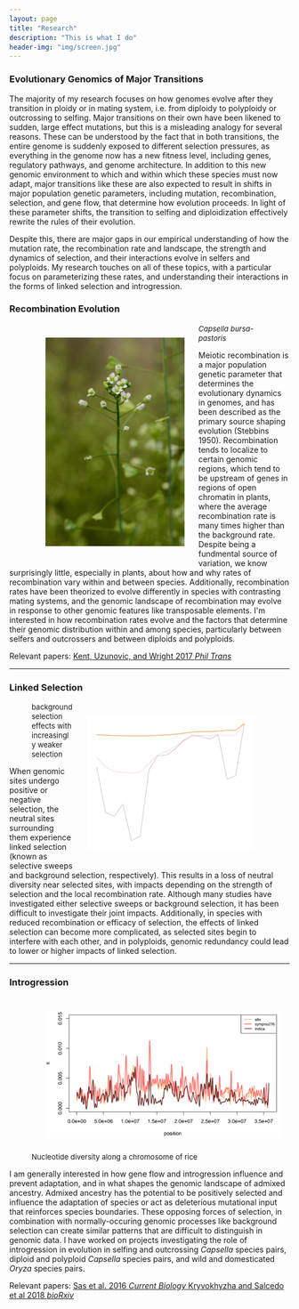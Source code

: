 ```yaml
---
layout: page
title: "Research"
description: "This is what I do"
header-img: "img/screen.jpg"
---
```


### Evolutionary Genomics of Major Transitions

The majority of my research focuses on how genomes evolve after they transition in ploidy or in mating system, i.e. from diploidy to polyploidy or outcrossing to selfing.
Major transitions on their own have been likened to sudden, large effect mutations, but this is a misleading analogy for several reasons.
These can be understood by the fact that in both transitions, the entire genome is suddenly exposed to different selection pressures, as everything in the genome now has a new fitness level, including genes, regulatory pathways, and genome architecture.
In addition to this new genomic environment to which and within which these species must now adapt, major transitions like these are also expected to result in shifts in major population genetic parameters, including mutation, recombination, selection, and gene flow, that determine how evolution proceeds.
In light of these parameter shifts, the transition to selfing and diploidization effectively rewrite the rules of their evolution.

Despite this, there are major gaps in our empirical understanding of how the mutation rate, the recombination rate and landscape, the strength and dynamics of selection, and their interactions evolve in selfers and polyploids.
My research touches on all of these topics, with a particular focus on parameterizing these rates, and understanding their interactions in the forms of linked selection and introgression.

### Recombination Evolution

<div class="left_figure"><figure>
	<img src="/img/cap2.jpg" alt="Capsella" style="float: left" width="250" hspace="25" vspace="25" />
	<figcaption>
		<font size="2"><i>Capsella bursa-pastoris</i></font>
	</figcaption>
</figure></div>

Meiotic recombination is a major population genetic parameter that determines the evolutionary dynamics in genomes, and has been described as the primary source shaping evolution (Stebbins 1950).
Recombination tends to localize to certain genomic regions, which tend to be upstream of genes in regions of open chromatin in plants, where the average recombination rate is many times higher than the background rate.
Despite being a fundmental source of variation, we know surprisingly little, especially in plants, about how and why rates of recombination vary within and between species.
Additionally, recombination rates have been theorized to evolve differently in species with contrasting mating systems, and the genomic landscape of recombination may evolve in response to other genomic features like transposable elements.
I'm interested in how recombination rates evolve and the factors that determine their genomic distribution within and among species, particularly between selfers and outcrossers and between diploids and polyploids.

Relevant papers: [Kent, Uzunovic, and Wright 2017 _Phil Trans_](https://doi.org/10.1098/rstb.2016.0458)

___

### Linked Selection
<div class="right_figure"><figure>
        <img src="/img/B.gif" alt="linked" style="float: right" width="300" hspace="25" vspace="25" />
        <figcaption>
                <font size="2">background selection effects with increasingly weaker selection</font>
        </figcaption>
</figure></div>

When genomic sites undergo positive or negative selection, the neutral sites surrounding them experience linked selection (known as selective sweeps and background selection, respectively).
This results in a loss of neutral diversity near selected sites, with impacts depending on the strength of selection and the local recombination rate.
Although many studies have investigated either selective sweeps or background selection, it has been difficult to investigate their joint impacts.
Additionally, in species with reduced recombination or efficacy of selection, the effects of linked selection can become more complicated, as selected sites begin to interfere with each other, and in polyploids, genomic redundancy could lead to lower or higher impacts of linked selection.

___

### Introgression

<div class="left_figure"><figure>
        <img src="/img/rice.png" alt="Rice" style="float: left" width="450" hspace="25" vspace="25" />
        <figcaption>
                <font size="2">Nucleotide diversity along a chromosome of rice</font>
        </figcaption>
</figure></div>

I am generally interested in how gene flow and introgression influence and prevent adaptation, and in what shapes the genomic landscape of admixed ancestry.
Admixed ancestry has the potential to be positively selected and influence the adaptation of species or act as deleterious mutational input that reinforces species boundaries.
These opposing forces of selection, in combination with normally-occuring genomic processes like background selection can create similar patterns that are difficult to distinguish in genomic data.
I have worked on projects investigating the role of introgression in evolution in selfing and outcrossing _Capsella_ species pairs, diploid and polyploid _Capsella_ species pairs, and wild and domesticated _Oryza_ species pairs.


Relevant papers: [Sas et al. 2016 _Current Biology_ ](https://doi.org/10.1016/j.cub.2016.10.026)
[Kryvokhyzha and Salcedo et al 2018 _bioRxiv_ ](https://doi.org/10.1101/234096)

